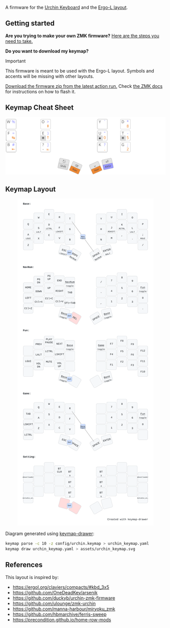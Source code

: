 A firmware for the [Urchin Keyboard](https://github.com/duckyb/urchin) and the [Ergo-L layout](https://ergol.org/).

## Getting started

**Are you trying to make your own ZMK firmware?**
[Here are the steps you need to take.](./GETTING_STARTED.md)

**Do you want to download my keymap?**

> [!IMPORTANT]
> This firmware is meant to be used with the Ergo-L layout. Symbols and accents will be missing with other layouts.

[Download the firmware zip from the latest action run.](https://github.com/venator/zmk-urchin/actions/workflows/build.yml?query=is%3Asuccess+branch%3Amain) Check [the ZMK docs](https://zmk.dev/docs/user-setup#installing-the-firmware) for instructions on how to flash it.

## Keymap Cheat Sheet

<div align="center">

  ![urchin-cheatsheet](assets/3x5_ergol_base_navnum.svg)

</div>

## Keymap Layout

<div align="center">

  ![urchin-layout](assets/urchin_keymap.svg)

</div>

Diagram generated using [keymap-drawer](https://github.com/caksoylar/keymap-drawer):
```sh
keymap parse -c 10 -z config/urchin.keymap > urchin_keymap.yaml
keymap draw urchin_keymap.yaml > assets/urchin_keymap.svg
```

## References

This layout is inspired by:
- https://ergol.org/claviers/compacts/#kbd_3x5
- https://github.com/OneDeadKey/arsenik
- https://github.com/duckyb/urchin-zmk-firmware
- https://github.com/ulounge/zmk-urchin
- https://github.com/manna-harbour/miryoku_zmk
- https://github.com/hbmarchive/ferris-sweep
- https://precondition.github.io/home-row-mods

